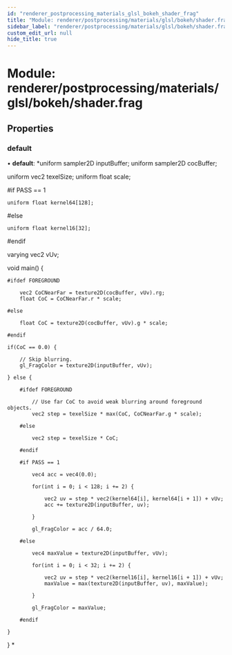 ```yaml
---
id: "renderer_postprocessing_materials_glsl_bokeh_shader_frag"
title: "Module: renderer/postprocessing/materials/glsl/bokeh/shader.frag"
sidebar_label: "renderer/postprocessing/materials/glsl/bokeh/shader.frag"
custom_edit_url: null
hide_title: true
---
```


# Module: renderer/postprocessing/materials/glsl/bokeh/shader.frag

## Properties

### default

• **default**: *uniform sampler2D inputBuffer;
uniform sampler2D cocBuffer;

uniform vec2 texelSize;
uniform float scale;

#if PASS == 1

	uniform float kernel64[128];

#else

	uniform float kernel16[32];

#endif

varying vec2 vUv;

void main() {

	#ifdef FOREGROUND

		vec2 CoCNearFar = texture2D(cocBuffer, vUv).rg;
		float CoC = CoCNearFar.r * scale;

	#else

		float CoC = texture2D(cocBuffer, vUv).g * scale;

	#endif

	if(CoC == 0.0) {

		// Skip blurring.
		gl_FragColor = texture2D(inputBuffer, vUv);

	} else {

		#ifdef FOREGROUND

			// Use far CoC to avoid weak blurring around foreground objects.
			vec2 step = texelSize * max(CoC, CoCNearFar.g * scale);

		#else

			vec2 step = texelSize * CoC;

		#endif

		#if PASS == 1

			vec4 acc = vec4(0.0);

			for(int i = 0; i < 128; i += 2) {

				vec2 uv = step * vec2(kernel64[i], kernel64[i + 1]) + vUv;
				acc += texture2D(inputBuffer, uv);

			}

			gl_FragColor = acc / 64.0;

		#else

			vec4 maxValue = texture2D(inputBuffer, vUv);

			for(int i = 0; i < 32; i += 2) {

				vec2 uv = step * vec2(kernel16[i], kernel16[i + 1]) + vUv;
				maxValue = max(texture2D(inputBuffer, uv), maxValue);

			}

			gl_FragColor = maxValue;

		#endif

	}

}
*
